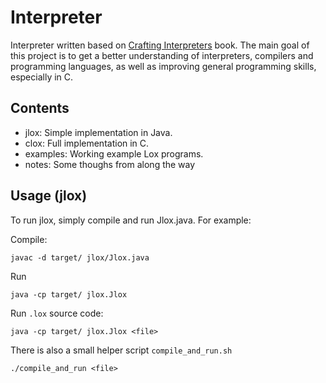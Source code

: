 # Interpreter

Interpreter written based on [Crafting Interpreters](https://craftinginterpreters.com/introduction.html) book. The main goal of this project is to get a better understanding of interpreters, compilers and programming languages, as well as improving general programming skills, especially in C.

## Contents

- jlox: Simple implementation in Java.
- clox: Full implementation in C.
- examples: Working example Lox programs.
- notes: Some thoughs from along the way

## Usage (jlox)

To run jlox, simply compile and run Jlox.java. For example:

Compile:
```shell
javac -d target/ jlox/Jlox.java
```

Run
```shell
java -cp target/ jlox.Jlox
```

Run `.lox` source code:
```shell
java -cp target/ jlox.Jlox <file>
```

There is also a small helper script `compile_and_run.sh`
```shell
./compile_and_run <file>
```

